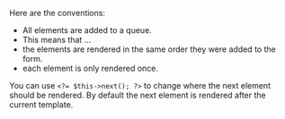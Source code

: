 Here are the conventions:

* All elements are added to a queue.
* This means that ...
 * the elements are rendered in the same order they were added to the form.
 * each element is only rendered once.

You can use `<?= $this->next(); ?>` to change where the next element should be rendered. By default the next
element is rendered after the current template.